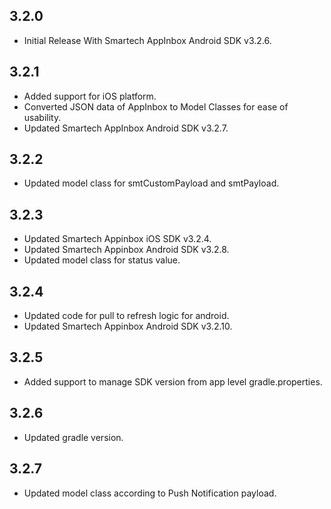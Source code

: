 ## 3.2.0

* Initial Release With Smartech AppInbox Android SDK v3.2.6.

## 3.2.1

* Added support for iOS platform.
* Converted JSON data of AppInbox to Model Classes for ease of usability.
* Updated Smartech AppInbox Android SDK v3.2.7.

## 3.2.2

* Updated model class for smtCustomPayload and smtPayload.

## 3.2.3

* Updated Smartech Appinbox iOS SDK v3.2.4.
* Updated Smartech Appinbox Android SDK v3.2.8.
* Updated model class for status value.

## 3.2.4

* Updated code for pull to refresh logic for android.
* Updated Smartech Appinbox Android SDK v3.2.10.

## 3.2.5

* Added support to manage SDK version from app level gradle.properties.

## 3.2.6

* Updated gradle version.

## 3.2.7

* Updated model class according to Push Notification payload.